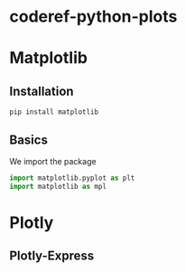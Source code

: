 # coderef-python-plots
# Matplotlib
## Installation
```Shell
pip install matplotlib
```
## Basics
We import the package
```Python
import matplotlib.pyplot as plt
import matplotlib as mpl
```
# Plotly
## Plotly-Express
